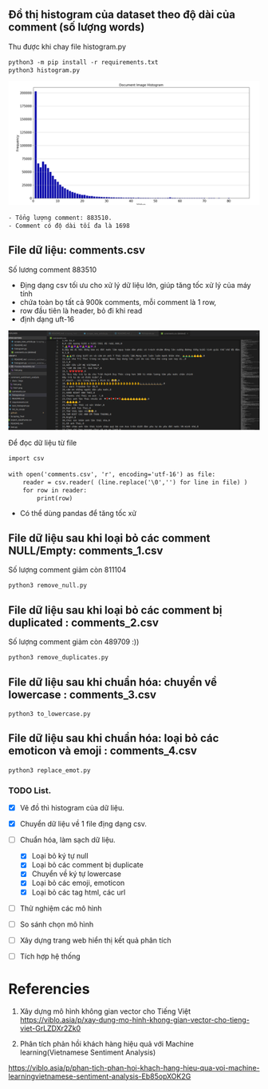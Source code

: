 ## Đồ thị histogram của dataset theo độ dài của comment (số lượng words)

Thu được khi chay file histogram.py
```
python3 -m pip install -r requirements.txt
python3 histogram.py

```
![](docs/imgs/hist.png)


    - Tổng lượng comment: 883510.
    - Comment có độ dài tối đa là 1698

## File dữ liệu: comments.csv 
Số lương comment 883510
- Địng dạng csv tối ưu cho xử lý dữ liệu lớn, giúp tăng tốc xử lý của máy tính
- chứa toàn bọ tất cả 900k comments, mỗi comment là 1 row, 
- row đầu tiên là header, bỏ đi khi read
- định dạng uft-16

![csv](docs/imgs/csv.png)

Để đọc dữ liệu từ file
```
import csv

with open('comments.csv', 'r', encoding='utf-16') as file:
    reader = csv.reader( (line.replace('\0','') for line in file) )
    for row in reader:
        print(row)
```
- Có thể dùng pandas để tăng tốc xử 


## File dữ liệu sau khi loại bỏ các comment NULL/Empty: comments_1.csv 

Số lượng comment giảm còn 811104

```
python3 remove_null.py
```

## File dữ liệu sau khi loại bỏ các comment bị duplicated : comments_2.csv 

Số lượng comment giảm còn 489709 :))

```
python3 remove_duplicates.py
```

## File dữ liệu sau khi chuẩn hóa: chuyển về lowercase : comments_3.csv

```
python3 to_lowercase.py
```
## File dữ liệu sau khi chuẩn hóa: loại bỏ các emoticon và emoji : comments_4.csv
```
python3 replace_emot.py
```

### TODO List.
- [x] Vẽ đồ thì histogram của dữ liệu.
- [x] Chuyển dữ liệu về 1 file địng dạng csv.
- [ ] Chuẩn hóa, làm sạch dữ liệu.
    - [x] Loại bỏ ký tự null
    - [x] Loại bỏ các comment bị duplicate
    - [x] Chuyển về ký tự lowercase
    - [x] Loại bỏ các emoji, emoticon
    - [x] Loại bỏ các tag html, các url 
- [ ] Thử nghiệm các mô hình
- [ ] So sánh chọn mô hình
- [ ] Xây dựng trang web hiển thị kết quả phân tích
- [ ] Tích hợp hệ thống


# Referencies
1. Xây dựng mô hình không gian vector cho Tiếng Việt
https://viblo.asia/p/xay-dung-mo-hinh-khong-gian-vector-cho-tieng-viet-GrLZDXr2Zk0

2. Phân tích phản hồi khách hàng hiệu quả với Machine learning(Vietnamese Sentiment Analysis)

https://viblo.asia/p/phan-tich-phan-hoi-khach-hang-hieu-qua-voi-machine-learningvietnamese-sentiment-analysis-Eb85opXOK2G